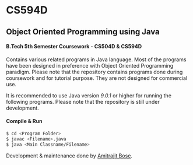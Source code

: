# CS594D

## Object Oriented Programming using Java
#### B.Tech 5th Semester Coursework - CS504D & CS594D

Contains various related programs in Java language. Most of the programs have been designed in preference with Object Oriented Programming paradigm. Please note that the repository contains programs done during coursework and for tutorial purpose. They are not designed for commercial use.

It is recommended to use Java version *9.0.1* or higher for running the following programs. 
Please note that the repository is still under development.

#### Compile & Run
```sh
$ cd <Program Folder>
$ javac <Filename>.java
$ java <Main Classname/Filename>
```
Development & maintenance done by [Amitrajit Bose](mailto:amitrajitbose@gmail.com).